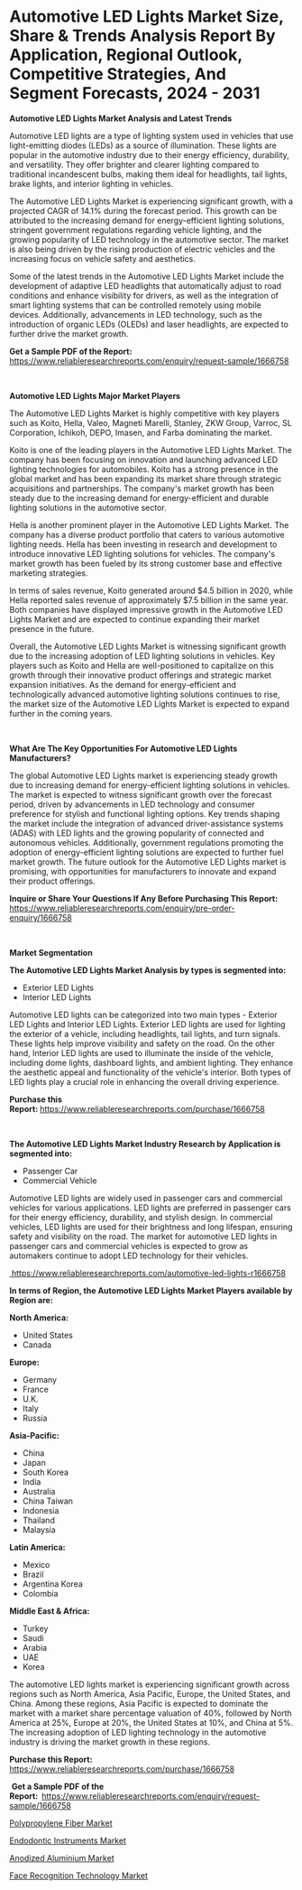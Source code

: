 <p><h1>Automotive LED Lights Market Size, Share & Trends Analysis Report By Application, Regional Outlook, Competitive Strategies, And Segment Forecasts, 2024 - 2031</h1></p><p><strong>Automotive LED Lights Market Analysis and Latest Trends</strong></p>
<p><p>Automotive LED lights are a type of lighting system used in vehicles that use light-emitting diodes (LEDs) as a source of illumination. These lights are popular in the automotive industry due to their energy efficiency, durability, and versatility. They offer brighter and clearer lighting compared to traditional incandescent bulbs, making them ideal for headlights, tail lights, brake lights, and interior lighting in vehicles.</p><p>The Automotive LED Lights Market is experiencing significant growth, with a projected CAGR of 14.1% during the forecast period. This growth can be attributed to the increasing demand for energy-efficient lighting solutions, stringent government regulations regarding vehicle lighting, and the growing popularity of LED technology in the automotive sector. The market is also being driven by the rising production of electric vehicles and the increasing focus on vehicle safety and aesthetics.</p><p>Some of the latest trends in the Automotive LED Lights Market include the development of adaptive LED headlights that automatically adjust to road conditions and enhance visibility for drivers, as well as the integration of smart lighting systems that can be controlled remotely using mobile devices. Additionally, advancements in LED technology, such as the introduction of organic LEDs (OLEDs) and laser headlights, are expected to further drive the market growth.</p></p>
<p><strong>Get a Sample PDF of the Report:&nbsp;</strong> <a href="https://www.reliableresearchreports.com/enquiry/request-sample/1666758">https://www.reliableresearchreports.com/enquiry/request-sample/1666758</a></p>
<p>&nbsp;</p>
<p><strong>Automotive LED Lights Major Market Players</strong></p>
<p><p>The Automotive LED Lights Market is highly competitive with key players such as Koito, Hella, Valeo, Magneti Marelli, Stanley, ZKW Group, Varroc, SL Corporation, Ichikoh, DEPO, Imasen, and Farba dominating the market.</p><p>Koito is one of the leading players in the Automotive LED Lights Market. The company has been focusing on innovation and launching advanced LED lighting technologies for automobiles. Koito has a strong presence in the global market and has been expanding its market share through strategic acquisitions and partnerships. The company's market growth has been steady due to the increasing demand for energy-efficient and durable lighting solutions in the automotive sector.</p><p>Hella is another prominent player in the Automotive LED Lights Market. The company has a diverse product portfolio that caters to various automotive lighting needs. Hella has been investing in research and development to introduce innovative LED lighting solutions for vehicles. The company's market growth has been fueled by its strong customer base and effective marketing strategies.</p><p>In terms of sales revenue, Koito generated around $4.5 billion in 2020, while Hella reported sales revenue of approximately $7.5 billion in the same year. Both companies have displayed impressive growth in the Automotive LED Lights Market and are expected to continue expanding their market presence in the future.</p><p>Overall, the Automotive LED Lights Market is witnessing significant growth due to the increasing adoption of LED lighting solutions in vehicles. Key players such as Koito and Hella are well-positioned to capitalize on this growth through their innovative product offerings and strategic market expansion initiatives. As the demand for energy-efficient and technologically advanced automotive lighting solutions continues to rise, the market size of the Automotive LED Lights Market is expected to expand further in the coming years.</p></p>
<p>&nbsp;</p>
<p><strong>What Are The Key Opportunities For Automotive LED Lights Manufacturers?</strong></p>
<p><p>The global Automotive LED Lights market is experiencing steady growth due to increasing demand for energy-efficient lighting solutions in vehicles. The market is expected to witness significant growth over the forecast period, driven by advancements in LED technology and consumer preference for stylish and functional lighting options. Key trends shaping the market include the integration of advanced driver-assistance systems (ADAS) with LED lights and the growing popularity of connected and autonomous vehicles. Additionally, government regulations promoting the adoption of energy-efficient lighting solutions are expected to further fuel market growth. The future outlook for the Automotive LED Lights market is promising, with opportunities for manufacturers to innovate and expand their product offerings.</p></p>
<p><strong>Inquire or Share Your Questions If Any Before Purchasing This Report:</strong> <a href="https://www.reliableresearchreports.com/enquiry/pre-order-enquiry/1666758">https://www.reliableresearchreports.com/enquiry/pre-order-enquiry/1666758</a></p>
<p>&nbsp;</p>
<p><strong>Market Segmentation</strong></p>
<p><strong>The Automotive LED Lights Market Analysis by types is segmented into:</strong></p>
<p><ul><li>Exterior LED Lights</li><li>Interior LED Lights</li></ul></p>
<p><p>Automotive LED lights can be categorized into two main types - Exterior LED Lights and Interior LED Lights. Exterior LED lights are used for lighting the exterior of a vehicle, including headlights, tail lights, and turn signals. These lights help improve visibility and safety on the road. On the other hand, Interior LED lights are used to illuminate the inside of the vehicle, including dome lights, dashboard lights, and ambient lighting. They enhance the aesthetic appeal and functionality of the vehicle's interior. Both types of LED lights play a crucial role in enhancing the overall driving experience.</p></p>
<p><strong>Purchase this Report:&nbsp;</strong><a href="https://www.reliableresearchreports.com/purchase/1666758">https://www.reliableresearchreports.com/purchase/1666758</a></p>
<p>&nbsp;</p>
<p><strong>The Automotive LED Lights Market Industry Research by Application is segmented into:</strong></p>
<p><ul><li>Passenger Car</li><li>Commercial Vehicle</li></ul></p>
<p><p>Automotive LED lights are widely used in passenger cars and commercial vehicles for various applications. LED lights are preferred in passenger cars for their energy efficiency, durability, and stylish design. In commercial vehicles, LED lights are used for their brightness and long lifespan, ensuring safety and visibility on the road. The market for automotive LED lights in passenger cars and commercial vehicles is expected to grow as automakers continue to adopt LED technology for their vehicles.</p></p>
<p><a href="https://www.reliableresearchreports.com/automotive-led-lights-r1666758">&nbsp;https://www.reliableresearchreports.com/automotive-led-lights-r1666758</a></p>
<p><strong>In terms of Region, the Automotive LED Lights Market Players available by Region are:</strong></p>
<p>
    <p> <strong> North America: </strong>
        <ul>
            <li>United States</li>
            <li>Canada</li>
        </ul>
        </p> 
    <p> <strong> Europe: </strong>
        <ul>
            <li>Germany</li>
            <li>France</li>
            <li>U.K.</li>
            <li>Italy</li>
            <li>Russia</li>
        </ul>
        </p> 
    <p> <strong> Asia-Pacific: </strong>
        <ul>
            <li>China</li>
            <li>Japan</li>
            <li>South Korea</li>
            <li>India</li>
            <li>Australia</li>
            <li>China Taiwan</li>
            <li>Indonesia</li>
            <li>Thailand</li>
            <li>Malaysia</li>
        </ul>
        </p> 
    <p> <strong> Latin America: </strong>
        <ul>
            <li>Mexico</li>
            <li>Brazil</li>
            <li>Argentina Korea</li>
            <li>Colombia</li>
        </ul>
        </p> 
    <p> <strong> Middle East & Africa: </strong>
        <ul>
            <li>Turkey</li>
            <li>Saudi</li>
            <li>Arabia</li>
            <li>UAE</li>
            <li>Korea</li>
        </ul>
    </p>
    </p>
<p><p>The automotive LED lights market is experiencing significant growth across regions such as North America, Asia Pacific, Europe, the United States, and China. Among these regions, Asia Pacific is expected to dominate the market with a market share percentage valuation of 40%, followed by North America at 25%, Europe at 20%, the United States at 10%, and China at 5%. The increasing adoption of LED lighting technology in the automotive industry is driving the market growth in these regions.</p></p>
<p><strong>Purchase this Report: </strong><a href="https://www.reliableresearchreports.com/purchase/1666758">https://www.reliableresearchreports.com/purchase/1666758</a></p>
<p>&nbsp;<strong>Get a Sample PDF of the Report:&nbsp;&nbsp;</strong><a href="https://www.reliableresearchreports.com/enquiry/request-sample/1666758">https://www.reliableresearchreports.com/enquiry/request-sample/1666758</a></p>
<p><strong></strong></p>
<p><p><a href="https://github.com/beatblasta/Market-Research-Report-List-3/blob/main/polypropylene-fiber-market.md">Polypropylene Fiber Market</a></p><p><a href="https://www.linkedin.com/pulse/endodontic-instruments-market-analysis-sze-forecasted-period-lcpuf">Endodontic Instruments Market</a></p><p><a href="https://github.com/shotows/Market-Research-Report-List-2/blob/main/anodized-aluminium-market.md">Anodized Aluminium Market</a></p><p><a href="https://www.linkedin.com/pulse/face-recognition-technology-market-exploring-share-trends-future-feb5e">Face Recognition Technology Market</a></p></p>
